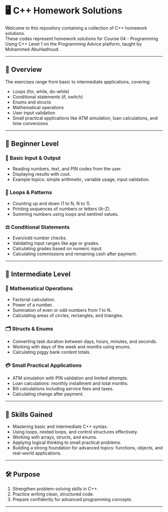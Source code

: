 # 🖥 C++ Homework Solutions

Welcome to this repository containing a collection of C++ homework solutions.  
These codes represent homework solutions for Course 04 - Programming Using C++ Level 1 on the Programming Advice platform, taught by Mohammed AbuHadhoud.

---

## 📌 Overview

The exercises range from basic to intermediate applications, covering:

- Loops (for, while, do-while)  
- Conditional statements (if, switch)  
- Enums and structs  
- Mathematical operations  
- User input validation  
- Small practical applications like ATM simulation, loan calculations, and time conversions  

---

## 🔹 Beginner Level

### 📝 Basic Input & Output
- Reading numbers, text, and PIN codes from the user.  
- Displaying results with cout.  
- Example topics: simple arithmetic, variable usage, input validation.  

### 🔄 Loops & Patterns
- Counting up and down (1 to N, N to 1).  
- Printing sequences of numbers or letters (A–Z).  
- Summing numbers using loops and sentinel values.  

### ⚖️ Conditional Statements
- Even/odd number checks.  
- Validating input ranges like age or grades.  
- Calculating grades based on numeric input.  
- Calculating commissions and remaining cash after payment.  

---

## 🔹 Intermediate Level

### 🔢 Mathematical Operations
- Factorial calculation.  
- Power of a number.  
- Summation of even or odd numbers from 1 to N.  
- Calculating areas of circles, rectangles, and triangles.  

### 🗂 Structs & Enums
- Converting task duration between days, hours, minutes, and seconds.  
- Working with days of the week and months using enums.  
- Calculating piggy bank content totals.  

### 💳 Small Practical Applications
- ATM simulation with PIN validation and limited attempts.  
- Loan calculations: monthly installment and total months.  
- Bill calculations including service fees and taxes.  
- Calculating change after payment.  

---

## 🎯 Skills Gained
- Mastering basic and intermediate C++ syntax.  
- Using loops, nested loops, and control structures effectively.  
- Working with arrays, structs, and enums.  
- Applying logical thinking to small practical problems.  
- Building a strong foundation for advanced topics: functions, objects, and real-world applications.  

---

## 🛠 Purpose
1. Strengthen problem-solving skills in C++.  
2. Practice writing clean, structured code.  
3. Prepare confidently for advanced programming concepts.  

---

